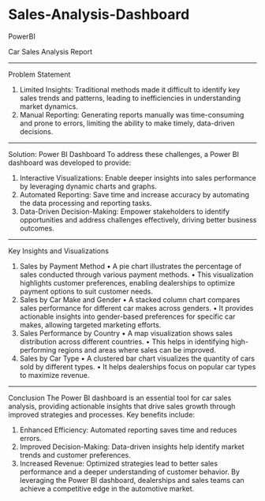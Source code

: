 # Sales-Analysis-Dashboard
PowerBI

Car Sales Analysis Report
________________________________________
Problem Statement
1.	Limited Insights: Traditional methods made it difficult to identify key sales trends and patterns, leading to inefficiencies in understanding market dynamics.
2.	Manual Reporting: Generating reports manually was time-consuming and prone to errors, limiting the ability to make timely, data-driven decisions.
________________________________________
Solution: Power BI Dashboard
To address these challenges, a Power BI dashboard was developed to provide:
1.	Interactive Visualizations: Enable deeper insights into sales performance by leveraging dynamic charts and graphs.
2.	Automated Reporting: Save time and increase accuracy by automating the data processing and reporting tasks.
3.	Data-Driven Decision-Making: Empower stakeholders to identify opportunities and address challenges effectively, driving better business outcomes.
________________________________________
Key Insights and Visualizations
1. Sales by Payment Method
•	A pie chart illustrates the percentage of sales conducted through various payment methods.
•	This visualization highlights customer preferences, enabling dealerships to optimize payment options to suit customer needs.
2. Sales by Car Make and Gender
•	A stacked column chart compares sales performance for different car makes across genders.
•	It provides actionable insights into gender-based preferences for specific car makes, allowing targeted marketing efforts.
3. Sales Performance by Country
•	A map visualization shows sales distribution across different countries.
•	This helps in identifying high-performing regions and areas where sales can be improved.
4. Sales by Car Type
•	A clustered bar chart visualizes the quantity of cars sold by different types.
•	It helps dealerships focus on popular car types to maximize revenue.
________________________________________
Conclusion
The Power BI dashboard is an essential tool for car sales analysis, providing actionable insights that drive sales growth through improved strategies and processes. Key benefits include:
1.	Enhanced Efficiency: Automated reporting saves time and reduces errors.
2.	Improved Decision-Making: Data-driven insights help identify market trends and customer preferences.
3.	Increased Revenue: Optimized strategies lead to better sales performance and a deeper understanding of customer behavior.
By leveraging the Power BI dashboard, dealerships and sales teams can achieve a competitive edge in the automotive market.

